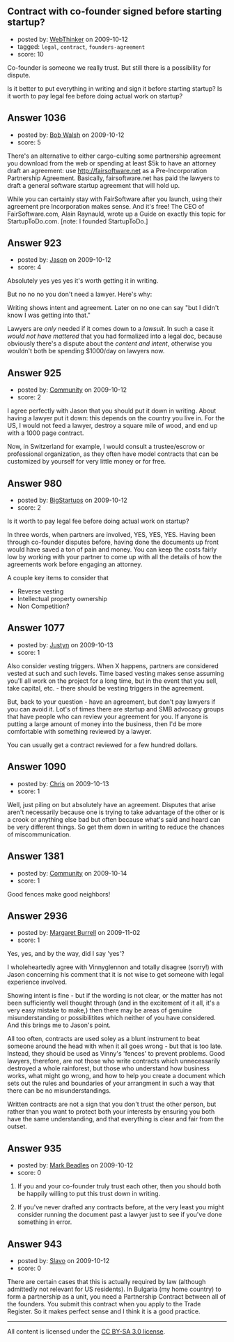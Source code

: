 ## Contract with co-founder signed before starting startup?

- posted by: [WebThinker](https://stackexchange.com/users/-1/506-webthinker) on 2009-10-12
- tagged: `legal`, `contract`, `founders-agreement`
- score: 10

Co-founder is someone we really trust. But still there is a possibility for dispute. 

Is it better to put everything in writing and sign it before starting startup? Is it worth to pay legal fee before doing actual work on startup?


## Answer 1036

- posted by: [Bob Walsh](https://stackexchange.com/users/-1/346-bob-walsh) on 2009-10-12
- score: 5

There's an alternative to either cargo-culting some partnership agreement you download from the web or spending at least $5k to have an attorney draft an agreement: use http://fairsoftware.net as a Pre-Incorporation Partnership Agreement. Basically, fairsoftware.net has paid the lawyers to draft a general software startup agreement that will hold up.

While you can certainly stay with FairSoftware after you launch, using their agreement pre Incorporation makes sense. And it's free! The CEO of FairSoftware.com, Alain Raynauld, wrote up a Guide on exactly this topic for StartupToDo.com. [note: I founded StartupToDo.] 




## Answer 923

- posted by: [Jason](https://stackexchange.com/users/-1/2-jason) on 2009-10-12
- score: 4

Absolutely yes yes yes it's worth getting it in writing.

But no no no you don't need a lawyer.  Here's why:

Writing shows intent and agreement.  Later on no one can say "but I didn't know I was getting into that."

Lawyers are *only* needed if it comes down to a *lawsuit*.  In such a case it *would not have mattered* that you had formalized into a legal doc, because obviously there's a dispute about the *content and intent*, otherwise you wouldn't both be spending $1000/day on lawyers now.


## Answer 925

- posted by: [Community](https://stackexchange.com/users/-1/-1-community) on 2009-10-12
- score: 2

I agree perfectly with Jason that you should put it down in writing. About having a lawyer put it down: this depends on the country you live in. For the US, I would not feed a lawyer, destroy a square mile of wood, and end up with a 1000 page contract.

Now, in Switzerland for example, I would consult a trustee/escrow or professional organization, as they often have model contracts that can be customized by yourself for very little money or for free.


## Answer 980

- posted by: [BigStartups](https://stackexchange.com/users/-1/424-bigstartups) on 2009-10-12
- score: 2

Is it worth to pay legal fee before doing actual work on startup?

In three words, when partners are involved, YES, YES, YES.  Having been through co-founder disputes before, having done the documents up front would have saved a ton of pain and money.  You can keep the costs fairly low by working with your partner to come up with all the details of how the agreements work before engaging an attorney.  

A couple key items to consider that 

* Reverse vesting
* Intellectual property ownership
* Non Competition?


## Answer 1077

- posted by: [Justyn](https://stackexchange.com/users/-1/605-justyn) on 2009-10-13
- score: 1

Also consider vesting triggers. When X happens, partners are considered vested at such and such levels. Time based vesting makes sense assuming you'll all work on the project for a long time, but in the event that you sell, take capital, etc. - there should be vesting triggers in the agreement.

But, back to your question - have an agreement, but don't pay lawyers if you can avoid it. Lot's of times there are startup and SMB advocacy groups that have people who can review your agreement for you. If anyone is putting a large amount of money into the business, then I'd be more comfortable with something reviewed by a lawyer.

You can usually get a contract reviewed for a few hundred dollars.


## Answer 1090

- posted by: [Chris](https://stackexchange.com/users/-1/412-chris) on 2009-10-13
- score: 1

Well, just piling on but absolutely have an agreement. Disputes that arise aren't necessarily because one is trying to take advantage of the other or is a crook or anything else bad but often because what's said and heard can be very different things. So get them down in writing to reduce the chances of miscommunication.


## Answer 1381

- posted by: [Community](https://stackexchange.com/users/-1/-1-community) on 2009-10-14
- score: 1

Good fences make good neighbors! 


## Answer 2936

- posted by: [Margaret Burrell](https://stackexchange.com/users/-1/538-margaret-burrell) on 2009-11-02
- score: 1

Yes, yes, and by the way, did I say 'yes'?

I wholeheartedly agree with Vinnyglennon and totally disagree (sorry!) with Jason concerning his comment that it is not wise to get someone with legal experience involved. 

Showing intent is fine - but if the wording is not clear, or the matter has not been sufficiently well thought through (and in the excitement of it all, it's a very easy mistake to make,) then there may be areas of genuine misunderstanding or possibilitites which neither of you have considered.  And this brings me to Jason's point. 

All too often, contracts are used soley as a blunt instrument to beat someone around the head with when it all goes wrong - but that is too late.  Instead, they should be used as Vinny's 'fences' to prevent problems.  Good lawyers, therefore, are not those who write contracts which unnecessarily destroyed a whole rainforest, but those who understand how business works, what might go wrong, and how to help you create a document which sets out the rules and boundaries of your arrangment in such a way that there can be no misunderstandings.   

Written contracts are not a sign that you don't trust the other person, but rather than you want to protect both your interests by ensuring you both have the same understanding, and that everything is clear and fair from the outset.


## Answer 935

- posted by: [Mark Beadles](https://stackexchange.com/users/-1/296-mark-beadles) on 2009-10-12
- score: 0

1. If you and your co-founder truly trust each other, then you should both be happily willing to put this trust down in writing.

2. If you've never drafted any contracts before, at the very least you might consider running the document past a lawyer just to see if you've done something in error.


## Answer 943

- posted by: [Slavo](https://stackexchange.com/users/-1/530-slavo) on 2009-10-12
- score: 0

There are certain cases that this is actually required by law (although admittedly not relevant for US residents). In Bulgaria (my home country) to form a partnership as a unit, you need a Partnership Contract between all of the founders. You submit this contract when you apply to the Trade Register. So it makes perfect sense and I think it is a good practice.



---

All content is licensed under the [CC BY-SA 3.0 license](https://creativecommons.org/licenses/by-sa/3.0/).

